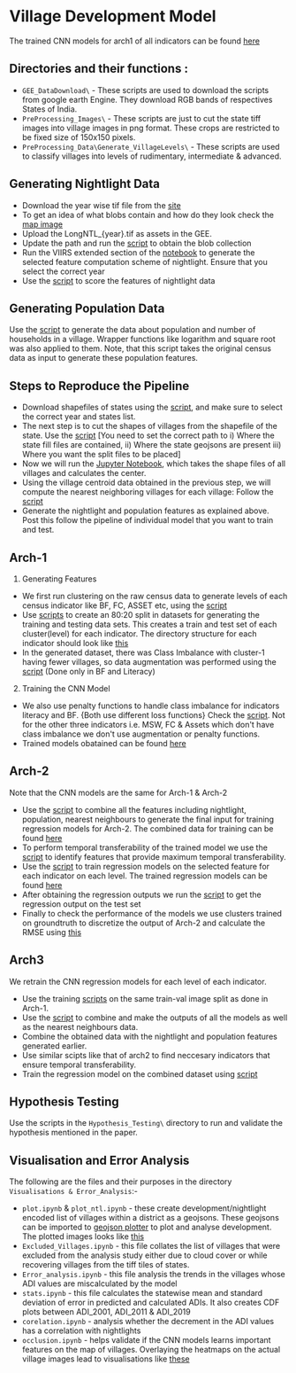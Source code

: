 # Village Development Model

The trained CNN models for arch1 of all indicators can be found [here](https://drive.google.com/drive/folders/1eTUKyMq1z0dGoJaJ-BS80Q80T5Ucsrgq?usp=sharing)
  
## Directories and their functions : 
  * ```GEE_DataDownload\``` - These scripts are used to download the scripts from google earth Engine. They download RGB bands of respectives States of India.
  * ```PreProcessing_Images\``` - These scripts are just to cut the state tiff images into village images in png format. These crops are restricted to be fixed size of 150x150 pixels.
  * ```PreProcessing_Data\Generate_VillageLevels\``` - These scripts are used to classify villages into levels of rudimentary, intermediate & advanced.

## Generating Nightlight Data
  * Download the year wise tif file from the [site](https://doi.org/10.7910/DVN/YGIVCD)
  * To get an idea of what blobs contain and how do they look check the [map image](PreProcessing_Data/Nightlight%20Generation/Visualisation_Blob.png) 
  * Upload the LongNTL_{year}.tif as assets in the GEE.
  * Update the path and run the [script](PreProcessing_Data/Nightlight%20Generation/viirs_series_extended.js) to obtain the blob collection
  *  Run the VIIRS extended section of the [notebook](PreProcessing_Data/Nightlight%20Generation/Get_blob_details(Generate%20NTL%20Features).ipynb) to generate the selected feature computation scheme of nightlight. Ensure that you select the correct year
  *  Use the [script](PreProcessing_Data/Nightlight%20Generation/nightlight_scoring_schemes.ipynb) to score the features of nightlight data

## Generating Population Data
  Use the [script](PreProcessing_Data/make_population.ipynb) to generate the data about population and number of households in a village. Wrapper functions like logarithm and square root was also applied to them. Note, that this script takes the original census data as input to generate these population features. 

## Steps to Reproduce the Pipeline
  * Download shapefiles of states using the [script](GEE_DataDownload/Download_state_landsat7_2001.js), and make sure to select the correct year and states list.
  * The next step is to cut the shapes of villages from the shapefile of the state. Use the [script](PreProcessing_Images/cutVillage.sh) [You need to set the correct path to i) Where the state fill files are contained, ii) Where the state geojsons are present iii) Where you want the split files to be placed]
  * Now we will run the [Jupyter Notebook](PreProcessing_Data/Final_generate_village_centroids.ipynb), which takes the shape files of all villages and calculates the center.
  * Using the village centroid data obtained in the previous step, we will compute the nearest neighboring villages for each village: Follow the [script](PreProcessing_Data/find_out_nearest_neighbours_logic.ipynb)
  * Generate the nightlight and population features as explained above.  
  Post this follow the pipeline of individual model that you want to train and test.

## Arch-1
1. Generating Features
- We first run clustering on the raw census data to generate levels of each census indicator like BF, FC, ASSET etc, using the [script](Arch1/Get_unoutliered_labels_indicators_for_district.ipynb)
- Use [scripts](Arch1/dataset_maker.py) to create an 80:20 split in datasets for generating the training and testing data sets. This creates a train and test set of each cluster(level) for each indicator. The directory structure for each indicator should look like [this](Arch1/directory_structure.png)
- In the generated dataset, there was Class Imbalance with cluster-1 having fewer villages, so data augmentation was performed using the [script](Arch1/dataaugment_literacy.py) (Done only in BF and Literacy)
2. Training the CNN Model
- We also use penalty functions to handle class imbalance for indicators literacy and BF. {Both use different loss functions} Check the [script](Arch1/train_model_weight_balance_new_literacy.py). Not for the other three indicators i.e. MSW, FC & Assets which don't have class imbalance we don't use augmentation or penalty functions.
- Trained models obatained can be found [here](https://drive.google.com/drive/folders/1eTUKyMq1z0dGoJaJ-BS80Q80T5Ucsrgq?usp=sharing)

## Arch-2
Note that the CNN models are the same for Arch-1 & Arch-2
- Use the [script](Arch2/Combining_nightlight_and_pop.ipynb) to combine all the features including nightlight, population, nearest neighbours to generate the final input for training regression models for Arch-2. The combined data for training can be found [here](https://drive.google.com/drive/folders/1LrTGcCuCWEnaKl4f9wII0Cobb-DxeSr4)
- To perform temporal transferability of the trained model we use the [script](Arch2/Common_Indicators_Classification_2011.ipynb) to identify features that provide maximum temporal transferability.
- Use the [script](Arch2/Copy_arch3_regression_grid_search.ipynb) to train regression models on the selected feature for each indicator on each level. The trained regression models can be found [here](https://drive.google.com/drive/folders/1Wf_L2ZgYdpBnvazuvz5Au5Zk4ITtzI6X?usp=sharing)
- After obtaining the regression outputs we run the [script](Arch2/Household_Indicators_Predictions.ipynb) to get the regression output on the test set
- Finally to check the performance of the models we use clusters trained on groundtruth to discretize the output of Arch-2 and calculate the RMSE using [this](Arch2/Copy_of_Classification_Performance_Arch_2.ipynb)
  
## Arch3
We retrain the CNN regression models for each level of each indicator. 
- Use the training [scripts](Arch3_Scripts/trainmodel.py) on the same train-val image split as done in Arch-1. 
- Use the [script](Arch3_Scripts/combine.py) to combine and make the outputs of all the models as well as the nearest neighbours data.
- Combine the obtained data with the nightlight and population features generated earlier.
- Use similar scipts like that of arch2 to find neccesary indicators that ensure temporal transferability.
- Train the regression model on the combined dataset using [script](Arch3_Scripts/Copy_arch3_regression_grid_search_new.ipynb)

## Hypothesis Testing
Use the scripts in the ```Hypothesis_Testing\``` directory to run and validate the hypothesis mentioned in the paper.

## Visualisation and Error Analysis
The following are the files and their purposes in the directory ```Visualisations & Error_Analysis```:-
- ```plot.ipynb``` & ```plot_ntl.ipynb``` - these create development/nightlight encoded list of villages within a district as a geojsons. These geojsons can be imported to [geojson plotter](https://geojson.io/#map=2/20.0/0.0) to plot and analyse development. The plotted images looks like [this](Visualisations%20&%20Error_Analysis/bokaro.png)
- ```Excluded_Villages.ipynb``` - this file collates the list of villages that were excluded from the analysis study either due to cloud cover or while recovering villages from the tiff tiles of states.
- ```Error_analysis.ipynb``` - this file analysis the trends in the villages whose ADI values are miscalculated by the model
- ```stats.ipynb``` - this file calculates the statewise mean and standard deviation of error in predicted and calculated ADIs. It also creates CDF plots between ADI_2001, ADI_2011 & ADI_2019
- ```corelation.ipynb``` - analysis whether the decrement in the ADI values has a correlation with nightlights
- ```occlusion.ipynb``` - helps validate if the CNN models learns important features on the map of villages. Overlaying the heatmaps on the actual village images lead to visualisations like [these](Visualisations%20&%20Error_Analysis/occlusion.png)
